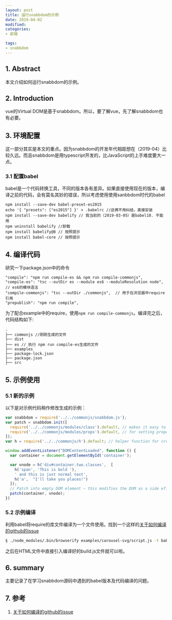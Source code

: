```yaml
---
layout: post
title: 运行snabbdom的示例
date: 2019-04-02
modified: 
categories: 
- 前端

tags:
- snabbdom
---
```


## 1. Abstract
本文介绍如何运行snabbdom的示例。
<!-- more -->
## 2. Introduction
vue的Virtual DOM是基于snabbdom。所以，要了解vue，先了解snabbdom也有必要。

## 3. 环境配置
这一部分其实是本文的重点。因为snabbdom的开发年代相距想在（2019-04）比较久远。而且snabbdom是用typescript开发的，比JavaScript的上手难度要大一点。
### 3.1 配置babel
babel是一个代码转换工具，不同的版本各有差异。如果直接使用现在的版本，编译之前的代码，会有莫名其妙的错误，所以考虑使用使用sanbbdom时代的babel
```
npm install --save-dev babel-preset-es2015
echo '{ "presets": ["es2015"] }' > .babelrc //这俩不用纠结，直接安装
npm install --save-dev babelify // 我当前的（2019-03-05）是babel10. 不能用
npm uninstall babelify //卸载
npm install babelify@8 // 按照提示
npm install babel-core // 按照提示
```
## 4. 编译代码
研究一下package.json中的命令
```
"compile": "npm run compile-es && npm run compile-commonjs",
"compile-es": "tsc --outDir es --module es6 --moduleResolution node", // es6的模块语法
"compile-commonjs": "tsc --outDir ./commonjs",  // 用于在浏览器中require引用
"prepublish": "npm run compile",
```
为了配合example中的require，使用`npm run compile-commonjs`。编译完之后，代码结构如下:
```
.
├── commonjs //刚刚生成的文件
├── dist 
├── es // 执行 npm run compile-es生成的文件
├── examples
├── package-lock.json
├── package.json
├── src
```
## 5. 示例使用
### 5.1 新的示例
以下是对示例代码稍作修改生成的示例：
```js
var snabbdom = require('../../commonjs/snabbdom.js');
var patch = snabbdom.init([
  require('../../commonjs/modules/class').default, // makes it easy to toggle classes
  require('../../commonjs/modules/props').default, // for setting properties on DOM elements
]);
var h = require('../../commonjs/h').default; // helper function for creating vnodes

window.addEventListener("DOMContentLoaded", function () {
  var container = document.getElementById('container');

  var vnode = h('div#container.two.classes',  [
    h('span', 'This is bold '),
    ' and this is just normal text',
    h('a',  "I'll take you places!")
  ]);
  // Patch into empty DOM element – this modifies the DOM as a side effect
  patch(container, vnode);
})
```
### 5.2 示例编译
利用babel将require的库文件编译为一个文件使用。找到一个这样的[关于如何编译的github的issue][1]
```bash
§ ./node_modules/.bin/browserify examples/carousel-svg/script.js -t babelify -o examples/carousel-svg/build.js //我的browserify没有全局安装
```
之后在HTML文件中直接引入编译好的build.js文件就可以啦。

## 6. summary
主要记录了在学习snabbdom源码中遇到的babel版本及代码编译的问题。

## 7. 参考
1. [关于如何编译的github的issue][1]

[1]: https://github.com/snabbdom/snabbdom/issues/263